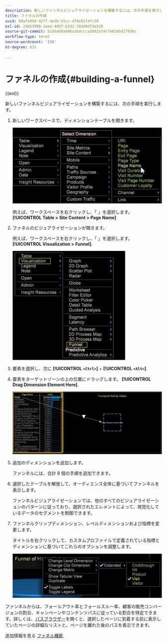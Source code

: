 ```yaml
---
description: 新しいファンネルビジュアライゼーションを構築するには、次の手順を実行します。
title: ファネルの作成
uuid: 88afa09d-42ff-4e3b-b5cc-d74e01f4fc39
exl-id: 24b63998-3aad-4ddf-b2d2-78dd0df9a510
source-git-commit: b1dda69a606a16dccca30d2a74c7e63dbd27936c
workflow-type: tm+mt
source-wordcount: '216'
ht-degree: 81%

---
```


# ファネルの作成{#building-a-funnel}

{{eol}}

新しいファンネルビジュアライゼーションを構築するには、次の手順を実行します。

<!-- <a id="section_A8F5530114814B689C298E369AD0643E"></a> -->

1. 新しいワークスペースで、ディメンションテーブルを開きます。

   ![](assets/dimension_table_pagename.png)

   例えば、ワークスペースを右クリックし、「 」を選択します。 **[!UICONTROL Table > Site Content > Page Name]**

1. ファネルのビジュアライゼーションが開きます。

   例えば、ワークスペースを右クリックし、「 」を選択します。 **[!UICONTROL Visualization > Funnel]**.

   ![](assets/step2-funnel.png)

1. 要素を選択し、次に **[!UICONTROL `<Ctrl>`]** + **[!UICONTROL `<Alt>`]**.

1. 要素をターゲットゾーンの上の位置にドラッグします。 **[!UICONTROL Drag Dimension Element Here]**.

   ![](assets/step4-funnel.png)

1. 追加のディメンションを追加します。

   ファンネルには、合計 8 個の手順を追加できます。
1. 選択したテーブルを解放して、オーディエンス全体に基づいてファンネルを表示します。

   ファンネルビジュアライゼーションでは、他のすべてのビジュアライゼーションのパターンに従っており、選択されたエレメントによって、視覚化しているデータのセグメントを制御できます。
1. ファンネルクリップディメンション、レベルディメンションおよび指標を変更します。

   タイトルを右クリックして、カスタムプロファイルで定義されている指標とディメンションに基づいてこれらのオプションを調整します。

   ![](assets/last-image-funnel.png)

ファンネルからは、フォールアウト率とフォールスルー率、顧客の販売コンバージョンの割合、キャンペーンやコンテンツパスに従っている割合を特定できます。詳しくは、[パスブラウザー](../../../../home/c-get-started/c-analysis-vis/c-funnel-visualization/c-path-browser-funnel.md#concept-b0cedf7a28ae422696ded1258c9a4119)を開くと、選択したページに到着する前に表示していたページの詳細なリストと、ページを離れた後のパスを表示できます。

追加情報を見る [ファネル機能](../../../../home/c-get-started/c-analysis-vis/c-funnel-visualization/c-funnel-visualization-features.md#concept-e65c81fe17794acd8d00d796b1780dc3).
